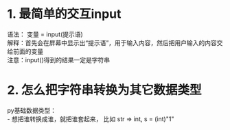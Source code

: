# 1. 最简单的交互input
   语法：  变量 = input(提示语)</br>
   解释：首先会在屏幕中显示出“提示语”，用于输入内容，然后把用户输入的内容交给前面的变量</br>
   注意：input()得到的结果一定是字符串

# 2. 怎么把字符串转换为其它数据类型
   py基础数据类型：</br>
      - 想把谁转换成谁，就把谁套起来， 比如 str => int, s = (int)"1"